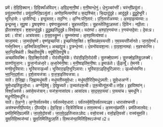 

  
प्रमे॑। मे॒वि॒वि॒क्वान्। वि॒वि॒क्वाँअ॑विदन्। अ॒वि॒द॒न्म॒नी॒षां। म॒नी॒षान्धे॒नुं। धे॒नुञ्चर॑न्तीं। चर॑न्तीं॒प्रयु॑तां। प्रयु॑ता॒मगो॑पां। प्रयु॑ता॒मिति॒प्रऽयु॑तां। अगो॑पा॒मित्यगो॑पां॥ स॒द्यश्चि॑त्। चि॒द्यादु॑दुहे। आदु॑दुहे। दु॒दु॒हे॒भूरि॑। भूरि॑धा॒से:। धा॒सेरिन्द्र॑:। इन्द्र॒स्तत्। तद॒ग्नि:। अ॒ग्नि:प॑नि॒तार॑:। प॒नि॒तारो॑अस्या:। अ॒स्या॒इत्य॑स्या:॥  
इन्द्र॒स्सु। सुपू॒षा। पू॒षावृष॑णा। वृष॑णासु॒हस्ता॑। सु॒हस्ता॑दि॒व:। सु॒हस्तेति॑सु॒ऽहस्ता॑। दि॒विन। नप्री॒ता:। प्री॒ताश्श॑श॒यं। श॒श॒यन्दु॑दुह्रे। दु॒दु॒ह्रइति॑दुदुह्रे॥ विश्वे॒यत्। यद॑श्यां। अ॒श्यां॒र॒णय॑न्त। र॒णय॑न्तदे॒वा:। दे॒वा:प्र। प्रव॑:। वोत्रा॑। अत्रा॑वसव:। व॒स॒व॒स्सु॒म्नं। सु॒म्नम॑श्यां। अ॒श्या॒मित्य॑श्यां॥  
याजा॒मय॑:। जा॒मयो॒वृष्णे॑। वृष्ण॑इ॒च्छन्ति॑। इ॒च्छन्ति॑श॒क्तिं। श॒क्तिन्न॑म॒स्यन्तीः॑। न॒म॒स्यन्ती॑र्जानते। जा॒न॒ते॒गर्भं॑। गर्भ॑म॒स्मिन्। अ॒स्मिन्नित्य॒स्मिन्॥ अच्छा॑पु॒त्रं। पु॒त्रन्धे॒नव॑:। धे॒वनो॑वावशा॒ना:। वा॒व॒शा॒नामह॑:। म॒हश्च॑रन्ति। च॒र॒न्ति॒बिभ्र॑ती। बिभ्र॑ती॒वपूं॑षि। वपूं॒षीति॒वपूं॑षि॥  
अच्छा॑विवक्मि। वि॒व॒क्मि॒रोद॑सी। रोद॑सीसु॒मेके॑। रोद॑सी॒इति॒रोद॑सी। सु॒रुक्मे॒ग्राव्णः॑। सु॒रुक्मे॒इति॑सु॒ऽरुक्मे॑। ग्राव्णो॑युजा॒न:। यु॒जा॒नोअ॑ध्व॒रे। अ॒ध्व॒रेम॑नी॒षा:। म॒नी॒षाइति॑म॒नी॒षा:॥ इ॒माऊ॑ते। ऊँ॒इत्यूँ॑। ते॒मन॑वे। मन॑वे॒भूरि॑वारा:। भूरि॑वाराऊ॒र्ध्वा। भूरि॑वारा॒इति॒भूरि॑ऽवारा:। भूरि॑वारा॒ऽइति॒भूरि॑ऽवारा:। ऊ॒र्ध्वाभ॑वन्ति। भ॒व॒न्ति॒द॒र्श॒ता:। द॒र्श॒तायज॑त्रा:। य॒ज॒त्रा॒इति॑यजत्रा:॥  
याते॑। ते॒जि॒ह्वा। जि॒ह्वामधु॑मती। मधु॑मतीस्सुमे॒धा:। मधु॑मती॒रिति॒मधु॑ऽमती:। सु॒मे॒धाअग्ने॑। सु॒मे॒धाइति॑सु॒ऽमे॒धा:। अग्ने॑दे॒वेषु॑। दे॒वेषू॒च्यते॑। उ॒च्यत॑उरू॒ची। उ॒रू॒चीत्यू॑रू॒ची॥ तये॒ह। इ॒हविश्वा॑न्। विश्वाँ॒अव॑से। अव॑से॒यज॑त्रान्। यज॑त्रा॒नासा॑दय। आसा॑दय। सा॒द॒य॒पा॒यया॑। पा॒यया॑च। च॒मधू॑नि। मधू॒नीति॒मधू॑नि॥  
याते॑। ते॒अ॒ग्ने॒। अ॒ग्ने॒पर्व॑तस्येव। पर्व॑तस्येव॒धारा॑:। पर्व॑तस्ये॒वेति॒पर्व॑तस्यऽइव। धारास॑श्चन्ती। अस॑श्चन्तीपी॒पय॑त्। पी॒पय॑द्देव। दे॒व॒चि॒त्रा॒। चि॒त्रेति॑चित्रा॥ ताम॒स्मभ्यं॑। अ॒स्मभ्यं॒प्रम॑तिं। प्रम॑तिजातवेद:। प्रम॑ति॒मिति॒प्रऽम॑तिं। जा॒त॒वे॒दो॒वसो॑। जा॒त॒वे॒द॒इति॑जातःऽवेद:। वसो॒रास्व॑। वसो॒इति॒वसो॑। रास्व॑सुम॒तिं। सु॒म॒तिंवि॒श्वज॑न्यां। सु॒म॒तिमिति॑सु॒ऽम॒तिं। वि॒श्वज॑न्या॒मिति॑वि॒श्वऽज॑न्यां॥2॥  
